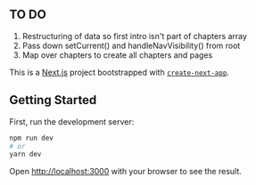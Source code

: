 ## TO DO
1. Restructuring of data so first intro isn't part of chapters array
2. Pass down setCurrent() and handleNavVisibility() from root
3. Map over chapters to create all chapters and pages

This is a [Next.js](https://nextjs.org/) project bootstrapped with [`create-next-app`](https://github.com/vercel/next.js/tree/canary/packages/create-next-app).

## Getting Started

First, run the development server:

```bash
npm run dev
# or
yarn dev
```

Open [http://localhost:3000](http://localhost:3000) with your browser to see the result.